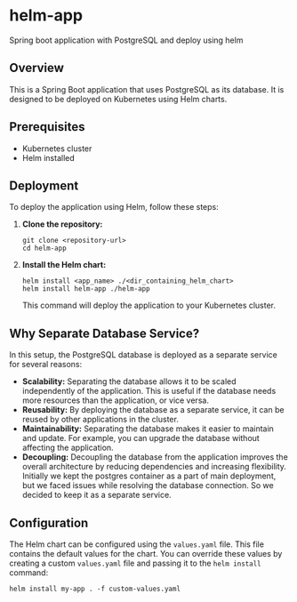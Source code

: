 # helm-app
Spring boot application with PostgreSQL and deploy using helm

## Overview

This is a Spring Boot application that uses PostgreSQL as its database. It is designed to be deployed on Kubernetes using Helm charts.

## Prerequisites

-   Kubernetes cluster
-   Helm installed

## Deployment

To deploy the application using Helm, follow these steps:

1.  **Clone the repository:**

    ```shell
    git clone <repository-url>
    cd helm-app
    ```

2.  **Install the Helm chart:**

    ```shell
    helm install <app_name> ./<dir_containing_helm_chart>
    helm install helm-app ./helm-app
    ```

    This command will deploy the application to your Kubernetes cluster.

## Why Separate Database Service?

In this setup, the PostgreSQL database is deployed as a separate service for several reasons:

-   **Scalability:** Separating the database allows it to be scaled independently of the application. This is useful if the database needs more resources than the application, or vice versa.
-   **Reusability:** By deploying the database as a separate service, it can be reused by other applications in the cluster.
-   **Maintainability:** Separating the database makes it easier to maintain and update. For example, you can upgrade the database without affecting the application.
-   **Decoupling:** Decoupling the database from the application improves the overall architecture by reducing dependencies and increasing flexibility.
Initially we kept the postgres container as a part of main deployment, but we faced issues while resolving the database connection. So we decided to keep it as a separate service.

## Configuration

The Helm chart can be configured using the `values.yaml` file. This file contains the default values for the chart. You can override these values by creating a custom `values.yaml` file and passing it to the `helm install` command:

```shell
helm install my-app . -f custom-values.yaml
